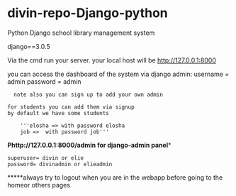# divin-repo-Django-python
Python Django school library management system 



django==3.0.5

Via the cmd run your server. your local host will be http://127.0.0.1:8000

you can access the dashboard of the system via django admin:
	  username = admin
	  password = admin
	
	  note also you can sign up to add your own admin 

    for students you can add them via signup
   	by default we have some students
        
 	    '''elosha => with password elosha
	    job =>  with password job'''

**Phttp://127.0.0.1:8000/admin for django-admin panel***
			
	superuser= divin or elie
	password= divinadmin or elieadmin

*****always try to logout when you are in the webapp before going to the homeor others pages	
